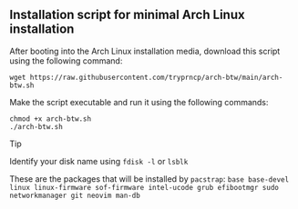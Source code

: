 ## Installation script for minimal Arch Linux installation

After booting into the Arch Linux installation media, download this script using the following command: 

```shell
wget https://raw.githubusercontent.com/tryprncp/arch-btw/main/arch-btw.sh
```

Make the script executable and run it using the following commands:

```shell
chmod +x arch-btw.sh
./arch-btw.sh
```

> [!TIP]
> Identify your disk name using `fdisk -l` or `lsblk`
>
> These are the packages that will be installed by `pacstrap`:
> `base base-devel linux linux-firmware sof-firmware intel-ucode grub efibootmgr sudo networkmanager git neovim man-db`
